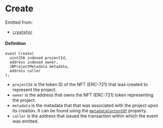 # Create

Emitted from:

* [`createFor`](/docs/v4/deprecated/v2/contracts/jbprojects/write/createfor.md)

#### Definition

```
event Create(
  uint256 indexed projectId,
  address indexed owner,
  JBProjectMetadata metadata,
  address caller
);
```

* `projectId` is the token ID of the NFT (ERC-721) that was created to represent the project.
* `owner` is the address that owns the NFT (ERC-721) token representing the project.
* `metadata` is the metadata that that was associated with the project upon its creation. It can be found using the [`metadataContentOf`](/docs/v4/deprecated/v2/contracts/jbprojects/properties/metadatacontentof.md) property.
* `caller` is the address that issued the transaction within which the event was emitted.
